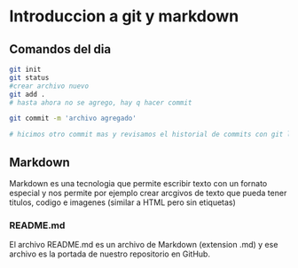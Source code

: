 # Introduccion a git y markdown
## Comandos del dia

```bash
git init
git status
#crear archivo nuevo
git add .
# hasta ahora no se agrego, hay q hacer commit

git commit -m 'archivo agregado'

# hicimos otro commit mas y revisamos el historial de commits con git log

```

## Markdown
Markdown es una tecnologia que permite escribir texto con un fornato especial y nos permite por ejemplo crear arcgivos de texto que pueda tener titulos, codigo e imagenes (similar a HTML pero sin etiquetas)

### README.md
El archivo README.md es un archivo de Markdown (extension .md) y ese archivo es la portada de nuestro repositorio en GitHub.
